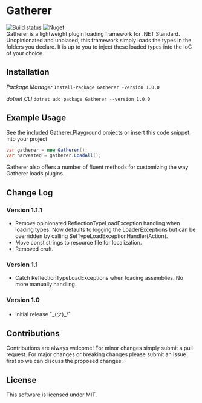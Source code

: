 ﻿# Gatherer
[![Build status](https://ci.appveyor.com/api/projects/status/8h5rc4542l0ehf8l?svg=true)](https://ci.appveyor.com/project/huffSamuel/gatherer)
[![Nuget](https://img.shields.io/nuget/v/Gatherer.svg)](https://www.nuget.org/packages/Gatherer/)  
Gatherer is a lightweight plugin loading framework for .NET Standard. Unopinionated and unbiased, this framework
simply loads the types in the folders you declare. It is up to you to inject these loaded types into the IoC
of your choice.

## Installation

*Package Manager*
```Install-Package Gatherer -Version 1.0.0```

*dotnet CLI*
```dotnet add package Gatherer --version 1.0.0```

## Example Usage

See the included Gatherer.Playground projects or insert this code snippet into your project

```c#
var gatherer = new Gatherer();
var harvested = gatherer.LoadAll();
```
Gatherer also offers a number of fluent methods for customizing the way Gatherer loads plugins.

## Change Log

### Version 1.1.1
+ Remove opinionated ReflectionTypeLoadException handling when loading types. Now defaults to logging the LoaderExceptions but can be overridden by calling SetTypeLoadExceptionHandler(Action<ReflectionTypeLoadException>).
+ Move const strings to resource file for localization.
+ Removed cruft.

### Version 1.1
+ Catch ReflectionTypeLoadExceptions when loading assemblies. No more manually handling.

### Version 1.0
+ Initial release ¯\_(ツ)_/¯

## Contributions
Contributions are always welcome! For minor changes simply submit a pull request. For major changes
or breaking changes please submit an issue first so we can discuss the proposed changes.

## License
This software is licensed under MIT.
